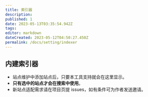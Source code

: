 ```yaml
---
title: 索引器
description:
published: 1
date: 2023-05-13T03:35:54.942Z
tags:
editor: markdown
dateCreated: 2023-05-12T04:50:27.450Z
permalink: /docs/setting/indexer
---
```


## 内建索引器

- 站点维护中添加站点后，只要本工具支持就会在这里显示。
- **只有选中的站点才会在搜索中使用**。
- 新站点适配需求请在项目页提 issues，如有条件可为作者发送邀请。
